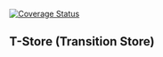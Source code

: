 [![Coverage Status](https://coveralls.io/repos/mdashti/TStore/badge.svg)](https://coveralls.io/r/mdashti/TStore)

## T-Store (Transition Store)
